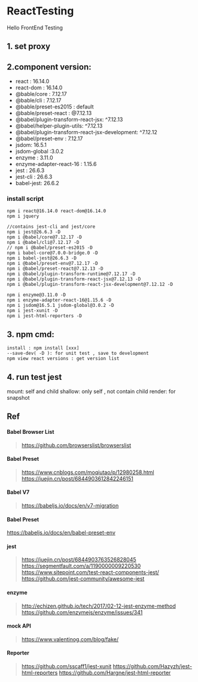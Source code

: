 # ReactTesting
 Hello FrontEnd Testing

## 1. set proxy 

## 2.component version:
* react : 16.14.0
* react-dom : 16.14.0
* @bable/core : 7.12.17
* @bable/cli : 7.12.17
* @bable/preset-es2015 : default
* @bable/preset-react : @7.12.13
* @babel/plugin-transform-react-jsx: ^7.12.13  
* @babel/helper-plugin-utils: ^7.12.13                    
* @babel/plugin-transform-react-jsx-development: ^7.12.12 
* @babel/preset-env : 7.12.17
* jsdom: 16.5.1
* jsdom-global :3.0.2
* enzyme : 3.11.0
* enzyme-adapter-react-16 : 1.15.6
* jest : 26.6.3
* jest-cli : 26.6.3
* babel-jest: 26.6.2
### install script 
~~~
npm i react@16.14.0 react-dom@16.14.0
npm i jquery

//contains jest-cli and jest/core
npm i jest@26.6.3 -D  
npm i @babel/core@7.12.17 -D
npm i @babel/cli@7.12.17 -D
// npm i @babel/preset-es2015 -D
npm i babel-core@7.0.0-bridge.0 -D
npm i babel-jest@26.6.3 -D
npm i @babel/preset-env@7.12.17 -D
npm i @babel/preset-react@7.12.13 -D
npm i @babel/plugin-transform-runtime@7.12.17 -D
npm i @babel/plugin-transform-react-jsx@7.12.13 -D
npm i @babel/plugin-transform-react-jsx-development@7.12.12 -D

npm i enzyme@3.11.0 -D
npm i enzyme-adapter-react-16@1.15.6 -D
npm i jsdom@16.5.1 jsdom-global@3.0.2 -D
npm i jest-xunit -D
npm i jest-html-reporters -D

~~~
## 3. npm cmd:
```
install : npm install [xxx] 
--save-dev( -D ): for unit test , save to development 
npm view react versions : get version list 
```
## 4. run test jest

mount: self and child 
shallow: only self , not contain child
render: for snapshot

## Ref 
####  Babel Browser List
>https://github.com/browserslist/browserslist

#### Babel Preset
>https://www.cnblogs.com/moqiutao/p/12980258.html
>https://juejin.cn/post/6844903612842246151

#### Babel V7
>https://babeljs.io/docs/en/v7-migration

#### Babel Preset
https://babeljs.io/docs/en/babel-preset-env

#### jest 
>https://juejin.cn/post/6844903763526828045
>https://segmentfault.com/a/1190000009220530
>https://www.sitepoint.com/test-react-components-jest/
>https://github.com/jest-community/awesome-jest

#### enzyme
>http://echizen.github.io/tech/2017/02-12-jest-enzyme-method
>https://github.com/enzymejs/enzyme/issues/341

#### mock API
>https://www.valentinog.com/blog/fake/

#### Reporter
>https://github.com/sscaff1/jest-xunit
>https://github.com/Hazyzh/jest-html-reporters
>https://github.com/Hargne/jest-html-reporter